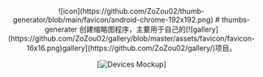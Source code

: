 <!-- markdownlint-disable-next-line -->
<div align="center">
  ![icon](https://github.com/ZoZou02/thumb-generator/blob/main/favicon/android-chrome-192x192.png)
  <!-- markdownlint-disable-next-line -->
  # thumbs-generater
  创建缩略图程序，主要用于自己的[![gallery](https://github.com/ZoZou02/gallery/blob/master/assets/favicon/favicon-16x16.png)gallery](https://github.com/ZoZou02/gallery/)项目。

  [![Devices Mockup](https://github.com/ZoZou02/thumb-generator/blob/main/favicon/android-chrome-192x192.pn)]

</div>
